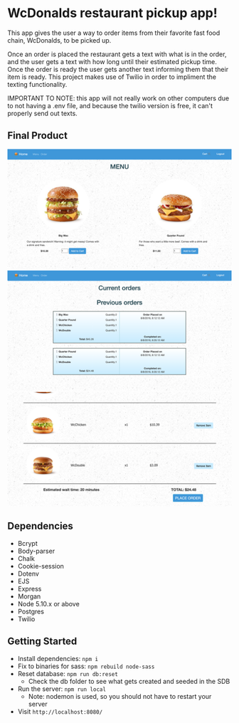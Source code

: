 # WcDonalds restaurant pickup app! 

This app gives the user a way to order items from their favorite fast food chain, WcDonalds, to be picked up. 

Once an order is placed the restaurant gets a text with what is in the order, and the user gets a text with how long until their estimated pickup time. Once the order is ready the user gets another text informing them that their item is ready. This project makes use of Twilio in order to impliment the texting functionality.  

IMPORTANT TO NOTE: this app will not really work on other computers due to not having a .env file, and because the twilio version is free, it can't properly send out texts. 

## Final Product

!["Menu Page"](https://github.com/NKadish/midterm-project/blob/master/docs/menu.png?raw=true)
!["Orders Page"](https://github.com/NKadish/midterm-project/blob/master/docs/orders.png?raw=true)
!["Checkout Page"](https://github.com/NKadish/midterm-project/blob/master/docs/checkout.png?raw=true)

## Dependencies

- Bcrypt
- Body-parser
- Chalk
- Cookie-session
- Dotenv
- EJS
- Express
- Morgan
- Node 5.10.x or above
- Postgres
- Twilio



## Getting Started

- Install dependencies: `npm i`
- Fix to binaries for sass: `npm rebuild node-sass`
- Reset database: `npm run db:reset`
  - Check the db folder to see what gets created and seeded in the SDB
- Run the server: `npm run local`
  - Note: nodemon is used, so you should not have to restart your server
- Visit `http://localhost:8080/`
